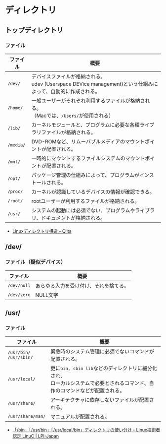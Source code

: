 # ディレクトリ

## トップディレクトリ

### ファイル

| ファイル  | 概要                                                         |
| --------- | ------------------------------------------------------------ |
| `/dev/`   | デバイスファイルが格納される。<br />udev (Userspace DEVice management)という仕組みによって、自動的に作成される。 |
| `/home/`  | 一般ユーザーがそれぞれ利用するファイルが格納される。<br />（Macでは、`/Users/`が使用される） |
| `/lib/`   | カーネルモジュールと、プログラムに必要な各種ライブラリファイルが格納される。 |
| `/media/` | DVD-ROMなど、リムーバブルメディアのマウントポイントが配置される。 |
| `/mnt/`   | 一時的にマウントするファイルシステムのマウントポイントが配置される。 |
| `/opt/`   | パッケージ管理の仕組みによって、プログラムがインストールされる。 |
| `/proc/`  | カーネルが認識しているデバイスの情報が確認できる。           |
| `/root/`  | rootユーザーが利用するファイルが格納される。                 |
| `/usr/`   | システムの起動には必須でない、プログラムやライブラリ、ドキュメントが格納される。 |

- [Linuxディレクトリ構造 - Qiita](https://qiita.com/nys9302/items/a8ddeedd3cd9d0deb332)

## /dev/

### ファイル（疑似デバイス）

| ファイル    | 概要                                   |
| ----------- | -------------------------------------- |
| `/dev/null` | あらゆる入力を受け付け、それを捨てる。 |
| `/dev/zero` | NULL文字                               |

## /usr/

### ファイル

| ファイル                      | 概要                                                         |
| ----------------------------- | ------------------------------------------------------------ |
| `/usr/bin/`<br />`/usr/sbin/` | 緊急時のシステム管理に必須でないコマンドが配置される。       |
| `/usr/local/`                 | 更に`bin, sbin lib`などのディレクトリに細分化され、<br/>ローカルシステムで必要とされるコマンド、自作のコマンドなどが配置される。 |
| `/usr/share/`                 | アーキテクチャに依存しないファイルが配置される。             |
| `/usr/share/man/`             | マニュアルが配置される。                                     |

- [「/bin」「/usr/bin」「/usr/local/bin」ディレクトリの使い分け - Linux技術者認定 LinuC | LPI-Japan](https://linuc.org/study/knowledge/544/)
